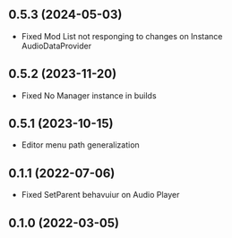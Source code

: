 ## 0.5.3 (2024-05-03)

* Fixed Mod List not responging to changes on Instance AudioDataProvider

## 0.5.2 (2023-11-20)

* Fixed No Manager instance in builds

## 0.5.1 (2023-10-15)

* Editor menu path generalization

## 0.1.1 (2022-07-06)

* Fixed SetParent behavuiur on Audio Player

## 0.1.0 (2022-03-05)
